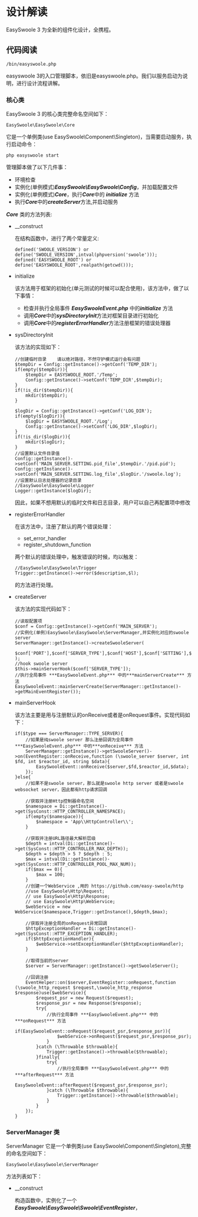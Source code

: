 # 设计解读
EasySwoole 3 为全新的组件化设计，全携程。

## 代码阅读

```
/bin/easyswoole.php
```
easyswoole 3的入口管理脚本，依旧是easyswoole.php。我们以服务启动为说明，进行设计流程讲解。

### 核心类
EasySwoole 3 的核心类完整命名空间如下：
```
EasySwoole\EasySwoole\Core
```
它是一个单例类(use EasySwoole\Component\Singleton)，当需要启动服务，执行启动命令：
```
php easyswoole start
```
管理脚本做了以下几件事：
- 环境检查
- 实例化(单例模式)***EasySwoole\EasySwoole\Config***，并加载配置文件
- 实例化(单例模式)***Core***，执行***Core***中的 ***initialize*** 方法
- 执行***Core***中的***createServer***方法,并启动服务

***Core*** 类的方法列表:
- __construct
    
    在结构函数中，进行了两个常量定义:
    ```
    defined('SWOOLE_VERSION') or define('SWOOLE_VERSION',intval(phpversion('swoole')));
    defined('EASYSWOOLE_ROOT') or define('EASYSWOOLE_ROOT',realpath(getcwd()));
    ```
- initialize

    该方法用于框架的初始化(单元测试的时候可以配合使用)，该方法中，做了以下事情：
    * 检查并执行全局事件 ***EasySwooleEvent.php*** 中的***initialize*** 方法
    * 调用***Core***中的***sysDirectoryInit***方法对框架目录进行初始化
    * 调用***Core***中的***registerErrorHandler***方法注册框架的错误处理器
    
- sysDirectoryInit

    该方法的实现如下：
    ```
    //创建临时目录    请以绝对路径，不然守护模式运行会有问题
    $tempDir = Config::getInstance()->getConf('TEMP_DIR');
    if(empty($tempDir)){
        $tempDir = EASYSWOOLE_ROOT.'/Temp';
        Config::getInstance()->setConf('TEMP_DIR',$tempDir);
    }
    if(!is_dir($tempDir)){
        mkdir($tempDir);
    }
    
    $logDir = Config::getInstance()->getConf('LOG_DIR');
    if(empty($logDir)){
        $logDir = EASYSWOOLE_ROOT.'/Log';
        Config::getInstance()->setConf('LOG_DIR',$logDir);
    }
    if(!is_dir($logDir)){
        mkdir($logDir);
    }
    //设置默认文件目录值
    Config::getInstance()->setConf('MAIN_SERVER.SETTING.pid_file',$tempDir.'/pid.pid');
    Config::getInstance()->setConf('MAIN_SERVER.SETTING.log_file',$logDir.'/swoole.log');
    //设置默认日志处理器的记录目录
    //EasySwoole\EasySwoole\Logger
    Logger::getInstance($logDir);
    ```    
    因此，如果不想用默认的临时文件和日志目录，用户可以自己再配置项中修改
    
- registerErrorHandler

    在该方法中，注册了默认的两个错误处理：
    * set_error_handler
    * register_shutdown_function
    
    两个默认的错误处理中，触发错误的时候，均以触发：
    ```
    //EasySwoole\EasySwoole\Trigger
    Trigger::getInstance()->error($description,$l);
    ```
    的方法进行处理。
    
- createServer
    
    该方法的实现代码如下：
    ```
    //读取配置项
    $conf = Config::getInstance()->getConf('MAIN_SERVER');
    //实例化(单例)EasySwoole\EasySwoole\ServerManager,并实例化对应的swoole server
    ServerManager::getInstance()->createSwooleServer(
        $conf['PORT'],$conf['SERVER_TYPE'],$conf['HOST'],$conf['SETTING'],$conf['RUN_MODEL'],$conf['SOCK_TYPE']
    );
    //hook swoole server
    $this->mainServerHook($conf['SERVER_TYPE']);
    //执行全局事件 ***EasySwooleEvent.php*** 中的***mainServerCreate*** 方法
    EasySwooleEvent::mainServerCreate(ServerManager::getInstance()->getMainEventRegister());
    ```
    
-  mainServerHook

    该方法主要是用与注册默认的onReceive或者是onRequest事件。实现代码如下：
    ```
    if($type === ServerManager::TYPE_SERVER){
        //如果是纯swoole server 那么注册回调为全局事件 ***EasySwooleEvent.php*** 中的***onReceive*** 方法
        ServerManager::getInstance()->getSwooleServer()->on(EventRegister::onReceive,function (\swoole_server $server, int $fd, int $reactor_id, string $data){
            EasySwooleEvent::onReceive($server,$fd,$reactor_id,$data);
        });
    }else{
        //如果不是swoole server，那么就是swoole http server 或者是swoole websocket server，因此都有http请求回调
        
        //获取并注册Http控制器命名空间
        $namespace = Di::getInstance()->get(SysConst::HTTP_CONTROLLER_NAMESPACE);
        if(empty($namespace)){
            $namespace = 'App\\HttpController\\';
        }
        
        //获取并注册URL路径最大解析层级
        $depth = intval(Di::getInstance()->get(SysConst::HTTP_CONTROLLER_MAX_DEPTH));
        $depth = $depth > 5 ? $depth : 5;
        $max = intval(Di::getInstance()->get(SysConst::HTTP_CONTROLLER_POOL_MAX_NUM));
        if($max == 0){
            $max = 100;
        }
        //创建一个WebService ,用的 https://github.com/easy-swoole/http
        //use EasySwoole\Http\Request;
        // use EasySwoole\Http\Response;
        // use EasySwoole\Http\WebService;
        $webService = new WebService($namespace,Trigger::getInstance(),$depth,$max);
        
        //获取并注册全局的onRequest异常回调
        $httpExceptionHandler = Di::getInstance()->get(SysConst::HTTP_EXCEPTION_HANDLER);
        if($httpExceptionHandler){
            $webService->setExceptionHandler($httpExceptionHandler);
        }
        
        //取得当前的server
        $server = ServerManager::getInstance()->getSwooleServer();
        
        //回调注册
        EventHelper::on($server,EventRegister::onRequest,function (\swoole_http_request $request,\swoole_http_response $response)use($webService){
            $request_psr = new Request($request);
            $response_psr = new Response($response);
            try{
                //执行全局事件 ***EasySwooleEvent.php*** 中的***onRequest*** 方法
                if(EasySwooleEvent::onRequest($request_psr,$response_psr)){
                    $webService->onRequest($request_psr,$response_psr);
                }
            }catch (\Throwable $throwable){
                Trigger::getInstance()->throwable($throwable);
            }finally{
                try{
                    //执行全局事件 ***EasySwooleEvent.php*** 中的***afterRequest*** 方法
                    EasySwooleEvent::afterRequest($request_psr,$response_psr);
                }catch (\Throwable $throwable){
                    Trigger::getInstance()->throwable($throwable);
                }
            }
        });
    }
    ```   
    
###  ServerManager 类

ServerManager 它是一个单例类(use EasySwoole\Component\Singleton),完整的命名空间如下：
```
EasySwoole\EasySwoole\ServerManager
```
方法列表如下：

- __construct
    
    构造函数中，实例化了一个***EasySwoole\EasySwoole\Swoole\EventRegister***，
